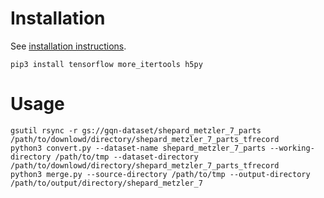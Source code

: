 # Installation

See [installation instructions](https://cloud.google.com/storage/docs/gsutil_install).

```
pip3 install tensorflow more_itertools h5py
```

# Usage

```
gsutil rsync -r gs://gqn-dataset/shepard_metzler_7_parts /path/to/downlowd/directory/shepard_metzler_7_parts_tfrecord
python3 convert.py --dataset-name shepard_metzler_7_parts --working-directory /path/to/tmp --dataset-directory /path/to/downlowd/directory/shepard_metzler_7_parts_tfrecord
python3 merge.py --source-directory /path/to/tmp --output-directory /path/to/output/directory/shepard_metzler_7
```